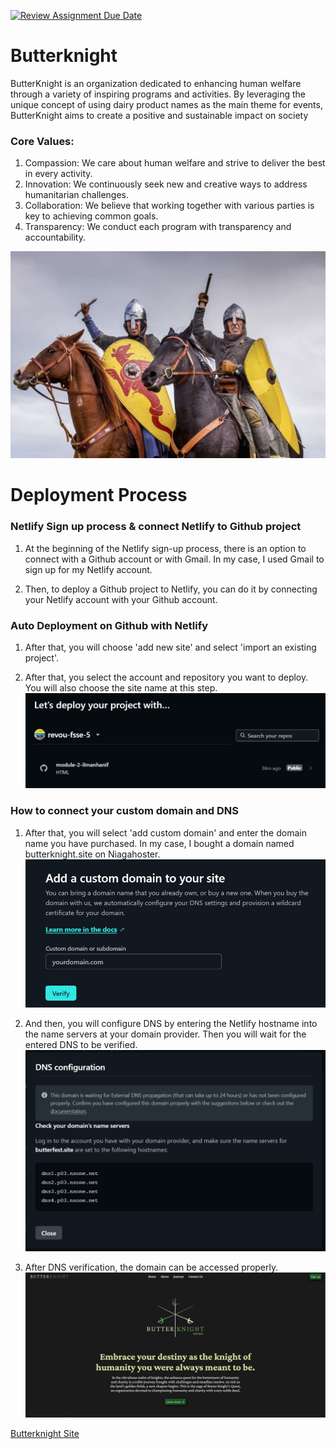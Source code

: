 [![Review Assignment Due Date](https://classroom.github.com/assets/deadline-readme-button-22041afd0340ce965d47ae6ef1cefeee28c7c493a6346c4f15d667ab976d596c.svg)](https://classroom.github.com/a/cvSOEAVD)

# Butterknight

ButterKnight is an organization dedicated to enhancing human welfare through a variety of inspiring programs and activities. By leveraging the unique concept of using dairy product names as the main theme for events, ButterKnight aims to create a positive and sustainable impact on society

### Core Values:

1. Compassion: We care about human welfare and strive to deliver the best in every activity.
2. Innovation: We continuously seek new and creative ways to address humanitarian challenges.
3. Collaboration: We believe that working together with various parties is key to achieving common goals.
4. Transparency: We conduct each program with transparency and accountability.

![butterknight.jpg](/images/knighthorse.jpg)

# Deployment Process

### Netlify Sign up process & connect Netlify to Github project

1. At the beginning of the Netlify sign-up process, there is an option to connect with a Github account or with Gmail. In my case, I used Gmail to sign up for my Netlify account.

2. Then, to deploy a Github project to Netlify, you can do it by connecting your Netlify account with your Github account.

### Auto Deployment on Github with Netlify

1. After that, you will choose 'add new site' and select 'import an existing project'.

2. After that, you select the account and repository you want to deploy. You will also choose the site name at this step.
   ![step1.png](/deployment-images/1.PNG)

### How to connect your custom domain and DNS

1. After that, you will select 'add custom domain' and enter the domain name you have purchased. In my case, I bought a domain named butterknight.site on Niagahoster.
   ![step2.png](/deployment-images/2.PNG)

2. And then, you will configure DNS by entering the Netlify hostname into the name servers at your domain provider. Then you will wait for the entered DNS to be verified.
   ![step3.png](/deployment-images/3.PNG)

3. After DNS verification, the domain can be accessed properly.
   ![step4.png](/deployment-images/4.PNG)

[Butterknight Site](https:/www.butterknight.site)
